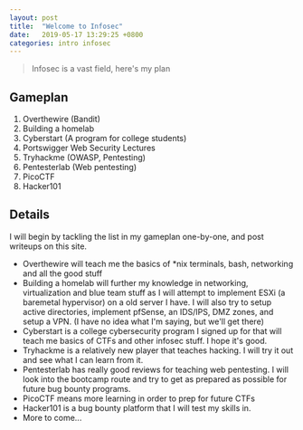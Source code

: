 ```yaml
---
layout: post
title:  "Welcome to Infosec"
date:   2019-05-17 13:29:25 +0800
categories: intro infosec
---
```


> Infosec is a vast field, here's my plan

## Gameplan

1. Overthewire (Bandit)
2. Building a homelab 
3. Cyberstart (A program for college students)
4. Portswigger Web Security Lectures
5. Tryhackme (OWASP, Pentesting)
6. Pentesterlab (Web pentesting)
7. PicoCTF
8. Hacker101

## Details

I will begin by tackling the list in my gameplan one-by-one, and post writeups on this site.

- Overthewire will teach me the basics of *nix terminals, bash, networking and all the good stuff
- Building a homelab will further my knowledge in networking, virtualization and blue team stuff as I will attempt to implement ESXi (a baremetal hypervisor) on a old server I have. I will also try to setup active directories, implement pfSense, an IDS/IPS, DMZ zones, and setup a VPN. (I have no idea what I'm saying, but we'll get there)
- Cyberstart is a college cybersecurity program I signed up for that will teach me basics of CTFs and other infosec stuff. I hope it's good.
- Tryhackme is a relatively new player that teaches hacking. I will try it out and see what I can learn from it.
- Pentesterlab has really good reviews for teaching web pentesting. I will look into the bootcamp route and try to get as prepared as possible for future bug bounty programs.
- PicoCTF means more learning in order to prep for future CTFs
- Hacker101 is a bug bounty platform that I will test my skills in.
- More to come...